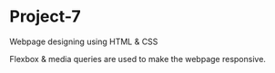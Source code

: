 # Project-7
Webpage designing using HTML & CSS

Flexbox & media queries are used to make the webpage responsive.